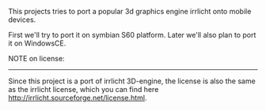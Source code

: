 This projects tries to port a popular 3d graphics engine irrlicht onto mobile devices.

First we'll try to port it on symbian S60 platform. Later we'll also plan to port it on WindowsCE.


NOTE on license:

---

Since this project is a port of irrlicht 3D-engine, the license is also the same as the irrlicht license, which you can find here http://irrlicht.sourceforge.net/license.html.




